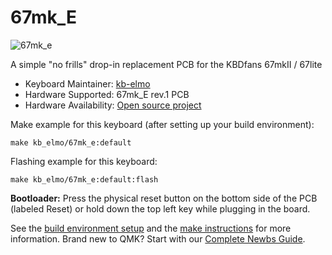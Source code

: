 # 67mk_E

![67mk_e](https://i.imgur.com/uqFRM2Gl.jpg)

A simple "no frills" drop-in replacement PCB for the KBDfans 67mkII / 67lite

* Keyboard Maintainer: [kb-elmo](https://github.com/kb-elmo)
* Hardware Supported: 67mk_E rev.1 PCB
* Hardware Availability: [Open source project](https://github.com/kb-elmo/67mk_e)

Make example for this keyboard (after setting up your build environment):

    make kb_elmo/67mk_e:default

Flashing example for this keyboard:

    make kb_elmo/67mk_e:default:flash

**Bootloader:** Press the physical reset button on the bottom side of the PCB (labeled Reset) or hold down the top left key while plugging in the board.

See the [build environment setup](https://docs.qmk.fm/#/getting_started_build_tools) and the [make instructions](https://docs.qmk.fm/#/getting_started_make_guide) for more information. Brand new to QMK? Start with our [Complete Newbs Guide](https://docs.qmk.fm/#/newbs).
